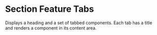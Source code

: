 # Section Feature Tabs

Displays a heading and a set of tabbed components. Each tab has a title and renders a component in its content area.